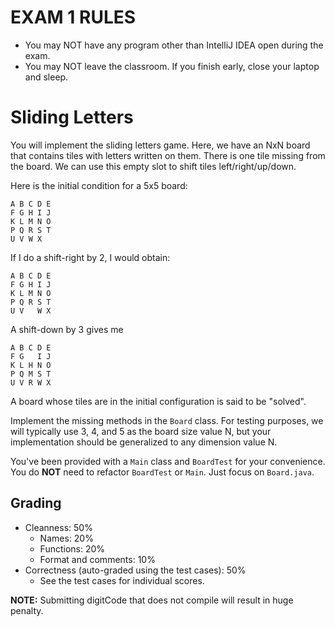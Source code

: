 # EXAM 1 RULES
* You may NOT have any program other than IntelliJ IDEA open during the exam.
* You may NOT leave the classroom. If you finish early, close your laptop and sleep.


# Sliding Letters

You will implement the sliding letters game. Here, we have an NxN board that contains 
tiles with letters written on them.
There is one tile missing from the board.
We can use this empty slot to shift tiles left/right/up/down.

Here is the initial condition for a 5x5 board:

```
A B C D E
F G H I J
K L M N O
P Q R S T
U V W X  
```

If I do a shift-right by 2, I would obtain:

```
A B C D E
F G H I J
K L M N O
P Q R S T
U V   W X  
```
 
A shift-down by 3 gives me

```
A B C D E
F G   I J
K L H N O
P Q M S T
U V R W X  
```

A board whose tiles are in the initial configuration is said to be "solved".

Implement the missing methods in the `Board` class. 
For testing purposes, we will typically use 3, 4, and 5 as the board size value N,
but your implementation should be generalized to any dimension value N.

You've been provided with a `Main` class and `BoardTest` for your convenience.
You do **NOT** need to refactor `BoardTest` or `Main`. 
Just focus on `Board.java`.

## Grading

* Cleanness: 50%
  - Names: 20%
  - Functions: 20%
  - Format and comments: 10%
* Correctness (auto-graded using the test cases): 50%
  - See the test cases for individual scores. 
  
**NOTE:** Submitting digitCode that does not compile will result in huge penalty.

